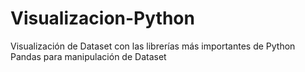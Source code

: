# Visualizacion-Python
Visualización de Dataset con las librerías más importantes de Python
Pandas para manipulación de Dataset
